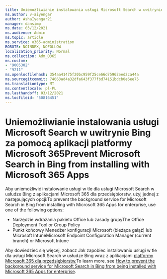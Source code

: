```yaml
---
title: Uniemożliwianie instalowania usługi Microsoft Search w uwitrynie Bing za pomocą aplikacji platformy Microsoft 365
ms.author: v-aiyengar
author: AshaIyengar21
manager: dansimp
ms.date: 03/12/2021
ms.audience: Admin
ms.topic: article
ms.service: o365-administration
ROBOTS: NOINDEX, NOFOLLOW
localization_priority: Normal
ms.collection: Adm_O365
ms.custom:
- "9005302"
- "9211"
ms.openlocfilehash: 354aa41475f20bc959f25ce66d75962eed2ca44a
ms.sourcegitcommit: 74663ad4a32dfa643f377fbd74151bdcb0e6ee75
ms.translationtype: MT
ms.contentlocale: pl-PL
ms.lasthandoff: 03/12/2021
ms.locfileid: "50816451"
---
```

# <a name="prevent-microsoft-search-in-bing-from-installing-with-microsoft-365-apps"></a><span data-ttu-id="2eb20-102">Uniemożliwianie instalowania usługi Microsoft Search w uwitrynie Bing za pomocą aplikacji platformy Microsoft 365</span><span class="sxs-lookup"><span data-stu-id="2eb20-102">Prevent Microsoft Search in Bing from installing with Microsoft 365 Apps</span></span>

<span data-ttu-id="2eb20-103">Aby uniemożliwić instalowanie usługi w tle dla usługi Microsoft Search w usłudze Bing z aplikacjami Microsoft 365 dla przedsiębiorstw, użyj jednej z następujących opcji:</span><span class="sxs-lookup"><span data-stu-id="2eb20-103">To prevent the background service for Microsoft Search in Bing from installing with Microsoft 365 Apps for enterprise, use one of the following options:</span></span>

- <span data-ttu-id="2eb20-104">Narzędzie wdrażania pakietu Office lub zasady grupy</span><span class="sxs-lookup"><span data-stu-id="2eb20-104">The Office Deployment Tool or Group Policy</span></span>
- <span data-ttu-id="2eb20-105">Punkt końcowy Menedżer konfiguracji Microsoft (bieżąca gałąź) lub Microsoft Intune</span><span class="sxs-lookup"><span data-stu-id="2eb20-105">Microsoft Endpoint Configuration Manager (current branch) or Microsoft Intune</span></span>

<span data-ttu-id="2eb20-106">Aby dowiedzieć się więcej, zobacz Jak zapobiec instalowaniu usługi w tle dla usługi Microsoft Search w usłudze Bing wraz z aplikacjami [platformy Microsoft 365 dla przedsiębiorstw.](https://go.microsoft.com/fwlink/?linkid=2151946)</span><span class="sxs-lookup"><span data-stu-id="2eb20-106">To learn more, see [How to prevent the background service for Microsoft Search in Bing from being installed with Microsoft 365 Apps for enterprise](https://go.microsoft.com/fwlink/?linkid=2151946).</span></span>
